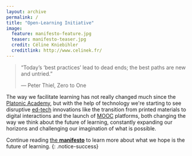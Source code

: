 ```yaml
---
layout: archive
permalink: /
title: "Open-Learning Initiative"
image:
  feature: manifesto-feature.jpg
  teaser: manifesto-teaser.jpg
  credit: Céline Kniebihler
  creditlink: http://www.celinek.fr/
---
```

> “Today’s ‘best practices’ lead to dead ends; the best paths are new and untried.”
>
> — Peter Thiel, Zero to One

The way we facilitate learning has not really changed much since the [Platonic Academy](http://en.wikipedia.org/wiki/Platonic_Academy), but with the help of technology we're starting to see disruptive [ed-tech](http://en.wikipedia.org/wiki/Edtech) innovations like the transition from printed materials to digital interactions and the launch of [MOOC](http://en.wikipedia.org/wiki/Massive_open_online_course) platforms, both changing the way we think about the future of learning, constantly expanding our horizons and challenging our imagination of what is possible.

Continue reading [the **manifesto**](manifesto) to learn more about what we hope is the future of learning.
{: .notice-success}
